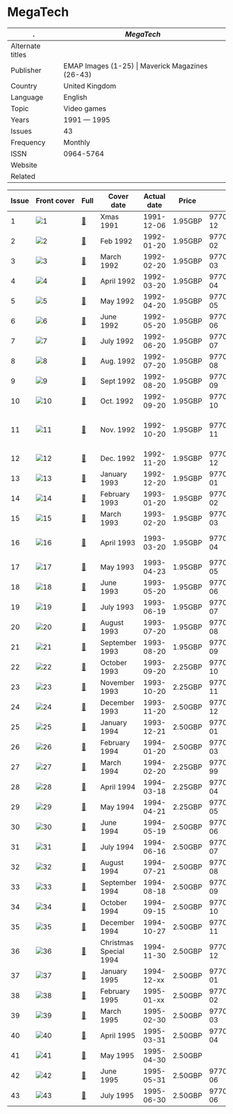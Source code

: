 # MegaTech

. | _MegaTech_
--- | ---
Alternate titles | 
Publisher | EMAP Images (1-25) &vert; Maverick Magazines (26-43)
Country | United Kingdom
Language | English
Topic | Video games
Years | 1991 &mdash; 1995
Issues | 43
Frequency | Monthly
ISSN | 0964-5764
Website | 
Related | 

Issue | Front&nbsp;cover | Full | Cover date | Actual date | Price | Barcode | Extras
----- | ---------------- | ---- | ---------- | ----------- | ----- | ------- | ------
1|![1](megatech/01.png)|[🔗][1]|Xmas 1991|1991-12-06|1.95GBP|9770964576002-12|
2|![2](megatech/02.png)|[🔗][2]|Feb 1992|1992-01-20|1.95GBP|9770964576002-02|
3|![3](megatech/03.png)|[🔗][3]|March 1992|1992-02-20|1.95GBP|9770964576002-03|Badge
4|![4](megatech/04.png)|[🔗][4]|April 1992|1992-03-20|1.95GBP|9770964576002-04|
5|![5](megatech/05.png)|[🔗][5]|May 1992|1992-04-20|1.95GBP|9770964576002-05|
6|![6](megatech/06.png)|[🔗][6]|June 1992|1992-05-20|1.95GBP|9770964576002-06|
7|![7](megatech/07.png)|[🔗][7]|July 1992|1992-06-20|1.95GBP|9770964576002-07|Stickers
8|![8](megatech/08.png)|[🔗][8]|Aug. 1992|1992-07-20|1.95GBP|9770964576002-08|
9|![9](megatech/09.png)|[🔗][9]|Sept 1992|1992-08-20|1.95GBP|9770964576002-09|
10|![10](megatech/10.png)|[🔗][10]|Oct. 1992|1992-09-20|1.95GBP|9770964576002-10|
11|![11](megatech/11.png)|[🔗][11]|Nov. 1992|1992-10-20|1.95GBP|9770964576002-11|![11](megatech/11e.png)<br>Sonic the Hedgehog 2 booklet [🔗][11e]
12|![12](megatech/12.png)|[🔗][12]|Dec. 1992|1992-11-20|1.95GBP|9770964576002-12|![12](megatech/12e.png)<br>Tips book [🔗][12e]
13|![13](megatech/13.png)|[🔗][13]|January 1993|1992-12-20|1.95GBP|9770964576002-01|
14|![14](megatech/14.png)|[🔗][14]|February 1993|1993-01-20|1.95GBP|9770964576002-02|
15|![15](megatech/15.png)|[🔗][15]|March 1993|1993-02-20|1.95GBP|9770964576002-03|
16|![16](megatech/16.png)|[🔗][16]|April 1993|1993-03-20|1.95GBP|9770964576002-04|![16](megatech/16e.png)<br>Mega-CD guide [🔗][16e]
17|![17](megatech/17.png)|[🔗][17]|May 1993|1993-04-23|1.95GBP|9770964576002-05|
18|![18](megatech/18.png)|[🔗][18]|June 1993|1993-05-20|1.95GBP|9770964576002-06|
19|![19](megatech/19.png)|[🔗][19]|July 1993|1993-06-19|1.95GBP|9770964576002-07|
20|![20](megatech/20.png)|[🔗][20]|August 1993|1993-07-20|1.95GBP|9770964576002-08|
21|![21](megatech/21.png)|[🔗][21]|September 1993|1993-08-20|1.95GBP|9770964576002-09|Poster
22|![22](megatech/22.png)|[🔗][22]|October 1993|1993-09-20|2.25GBP|9770964576019-10|
23|![23](megatech/23.png)|[🔗][23]|November 1993|1993-10-20|2.25GBP|9770964576019-11|Competition card
24|![24](megatech/24.png)|[🔗][24]|December 1993|1993-11-20|2.50GBP|9770964576026-12|Booklet
25|![25](megatech/25.png)|[🔗][25]|January 1994|1993-12-21|2.50GBP|9770964576026-01|
26|![26](megatech/26.png)|[🔗][26]|February 1994|1994-01-20|2.50GBP|9770964576019-03|
27|![27](megatech/27.png)|[🔗][27]|March 1994|1994-02-20|2.25GBP|9770964576026-99|
28|![28](megatech/28.png)|[🔗][28]|April 1994|1994-03-18|2.25GBP|9770964576026-04|
29|![29](megatech/29.png)|[🔗][29]|May 1994|1994-04-21|2.25GBP|9770964576026-05|
30|![30](megatech/30.png)|[🔗][30]|June 1994|1994-05-19|2.50GBP|9770964576033-06|
31|![31](megatech/31.png)|[🔗][31]|July 1994|1994-06-16|2.50GBP|9770964576033-07|
32|![32](megatech/32.png)|[🔗][32]|August 1994|1994-07-21|2.50GBP|9770964576033-08|
33|![33](megatech/33.png)|[🔗][33]|September 1994|1994-08-18|2.50GBP|9770964576033-09|
34|![34](megatech/34.png)|[🔗][34]|October 1994|1994-09-15|2.50GBP|9770964576033-10|
35|![35](megatech/35.png)|[🔗][35]|December 1994|1994-10-27|2.50GBP|9770964576033-11|
36|![36](megatech/36.png)|[🔗][36]|Christmas Special 1994|1994-11-30|2.50GBP|9770964576026-12|
37|![37](megatech/37.png)|[🔗][37]|January 1995|1994-12-xx|2.50GBP|9770964576026-01|
38|![38](megatech/38.png)|[🔗][38]|February 1995|1995-01-xx|2.50GBP|9770964576026-02|
39|![39](megatech/39.png)|[🔗][39]|March 1995|1995-02-30|2.50GBP|9770964576026-03|
40|![40](megatech/40.png)|[🔗][40]|April 1995|1995-03-31|2.50GBP|9770964576026-04|
41|![41](megatech/41.png)|[🔗][41]|May 1995|1995-04-30|2.50GBP|	
42|![42](megatech/42.png)|[🔗][42]|June 1995|1995-05-31|2.50GBP|9770964576026-06|
43|![43](megatech/43.png)|[🔗][43]|July 1995|1995-06-30|2.50GBP|9770964576026-06|

[1]: https://archive.org/details/mega-tech-uk-01
[2]: https://archive.org/details/mega-tech-uk-02
[3]: https://archive.org/details/mega-tech-uk-03
[4]: https://archive.org/details/mega-tech-uk-04
[5]: https://archive.org/details/mt-05
[6]: https://archive.org/details/mega-tech-uk-06
[7]: https://archive.org/details/mt-07
[8]: https://archive.org/details/megatech8
[9]: https://archive.org/details/mt-09
[10]: https://archive.org/details/mega-tech-uk-10
[11]: https://archive.org/details/mega-tech-uk-11
[12]: https://archive.org/details/mt-12
[13]: https://archive.org/details/mt-13
[14]: https://archive.org/details/mt-14
[15]: https://archive.org/details/mt-15
[16]: https://archive.org/details/mt-16
[17]: https://archive.org/details/mt-17
[18]: https://archive.org/details/mt-18
[19]: https://archive.org/details/mt-19
[20]: https://archive.org/details/mt-20
[21]: https://archive.org/details/megatech-21
[22]: https://archive.org/details/mt-22_202005
[23]: https://archive.org/details/megatech23
[24]: https://archive.org/details/megatech24
[25]: https://archive.org/details/megatech25
[26]: https://archive.org/details/mega-tech-26
[27]: https://archive.org/details/mega-tech-27
[28]: https://archive.org/details/megatech28
[29]: https://archive.org/details/megatech-29
[30]: https://archive.org/details/megatech-30
[31]: https://archive.org/details/megatech-31
[32]: https://archive.org/details/megatech-32
[33]: https://archive.org/details/megatech-33
[34]: https://archive.org/details/megatech-34
[35]: https://archive.org/details/megatech-35
[36]: https://archive.org/details/megatech-36
[37]: https://archive.org/details/megatech-37
[38]: https://archive.org/details/megatech-38
[39]: https://archive.org/details/megatech-39
[40]: https://archive.org/details/megatech-40
[41]: https://archive.org/details/megatech-41
[42]: https://archive.org/details/megatech-42
[43]: https://archive.org/details/megatech-43

[11e]: https://archive.org/details/megatech-11-supplement-sonic-2-guide
[12e]: https://archive.org/details/megatech-12-supplement-complete-technique-zone
[16e]: https://archive.org/details/mega-tech-supplement-mega-cd-guide
